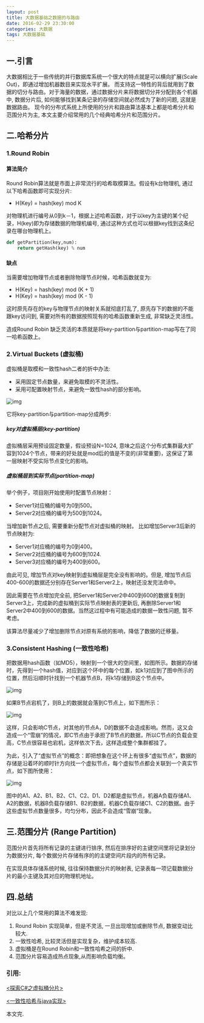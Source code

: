 ```yaml
---
layout: post
title: 大数据基础之数据的与路由
date: 2016-02-29 23:30:00
categories: 大数据
tags: 大数据基础
---
```


## 一.引言

大数据相比于一些传统的并行数据库系统一个很大的特点就是可以横向扩展(Scale Out)，即通过增加机器数目来实现水平扩展。 而支持这一特性的背后就用到了数据的切分与路由。对于海量的数据，通过数据分片来将数据切分并分配到各个机器中, 数据分片后, 如何能够找到某条记录的存储空间就必然成为了新的问题, 这就是数据路由。
现今的分布式系统上所使用的分片和路由算法基本上都是哈希分片和范围分片为主, 本文主要介绍常用的几个经典哈希分片和范围分片。

## 二.哈希分片

### 1.Round Robin

#### 算法简介

Round Robin算法就是市面上非常流行的哈希取模算法。假设有k台物理机, 通过以下哈希函数即可实现分片:

* H(Key) = hash(key) mod K

对物理机进行编号从0到k－1，根据上述哈希函数，对于以key为主键的某个纪录，H(key)即为存储数据的物理机编号, 通过这种方式也可以根据key找到这条纪录在哪台物理机上。

```python
def getPartition(key,num):
    return getHash(key) % num
```

#### 缺点
当需要增加物理节点或者删除物理节点时候，哈希函数就变为:

* H(Key) = hash(key) mod (K + 1)
* H(Key) = hash(key) mod (K - 1)

这时原先存在的key与物理节点的映射关系就彻底打乱了, 原先存下的数据的不能跟key访问到, 需要对所有的数据按照现有的哈希函数重新生成, 非常缺乏灵活性。

造成Round Robin 缺乏灵活的本质就是将key-partition与partition-map写在了同一哈希函数上。

### 2.Virtual Buckets (虚拟桶)

虚拟桶是取模和一致性hash二者的折中办法:
* 采用固定节点数量，来避免取模的不灵活性。
* 采用可配置映射节点，来避免一致性hash的部分影响。

![img](../image/virtual_buckets.gif)

它将key-partition与partition-map分成两步:

##### key对虚拟桶层(key-partition)

虚拟桶层采用预设固定数量，假设预设N=1024, 意味之后这个分布式集群最大扩容到1024个节点，带来的好处就是mod后的值是不变的(非常重要)，这保证了第一层映射不受实际节点变化的影响。

##### 虚拟桶层到实际节点(partition-map)

举个例子，项目刚开始使用时配置节点映射：

* Server1对应桶的编号为0到500。
* Server2对应桶的编号为500到1024。

当增加新节点之后, 需要重新分配节点对虚拟桶的映射。
比如增加Server3后新的节点映射为:

* Server1对应桶的编号为0到400。
* Server2对应桶的编号为600到1024.
* Server3对应桶的编号为400到600。

由此可见, 增加节点对key映射到虚拟桶层是完全没有影响的。但是, 增加节点后400-600的数据还分别存在Server1和Server2上，映射还没发完法命中。

因此需要在节点增加完全前, 把Server1和Server2中400到600的数据复制到Server3上，完成新的虚拟桶到实际节点映射表的更新后, 再删除Server1和Server2中400到600的数据。当然这过程中有可能造成的数据一致性问题, 暂不考虑。

该算法尽量减少了增加删除节点对原有系统的影响，降低了数据的迁移量。

### 3.Consistent Hashing (一致性哈希)

把数据用hash函数（如MD5），映射到一个很大的空间里，如图所示。数据的存储时，先得到一个hash值，对应到这个环中的每个位置，如k1对应到了图中所示的位置，然后沿顺时针找到一个机器节点B，将k1存储到B这个节点中。

![img](../image/consistency_hash_01.png)

如果B节点宕机了，则B上的数据就会落到C节点上，如下图所示：

![img](../image/consistency_hash_02.png)

这样，只会影响C节点，对其他的节点A，D的数据不会造成影响。然而，这又会造成一个“雪崩”的情况，即C节点由于承担了B节点的数据，所以C节点的负载会变高，C节点很容易也宕机，这样依次下去，这样造成整个集群都挂了。

为此，引入了“虚拟节点”的概念：即把想象在这个环上有很多“虚拟节点”，数据的存储是沿着环的顺时针方向找一个虚拟节点，每个虚拟节点都会关联到一个真实节点，如下图所使用：

![img](../image/consistency_hash_03.png)

图中的A1、A2、B1、B2、C1、C2、D1、D2都是虚拟节点，机器A负载存储A1、A2的数据，机器B负载存储B1、B2的数据，机器C负载存储C1、C2的数据。由于这些虚拟节点数量很多，均匀分布，因此不会造成“雪崩”现象。

## 三.范围分片 (Range Partition)

范围分片首先将所有记录的主键进行排序, 然后在排序好的主键空间里将记录划分为数据分片, 每个数据分片存储有序的的主键空间片段内的所有记录。

在实现具体存储系统时候, 往往保持数据分片的映射表, 记录表每一项记载数据分片的最小主键及其对应的物理机地址。

## 四.总结

对比以上几个常用的算法不难发现:

1. Round Robin 实现简单，但是不灵活, 一旦出现增加或删除节点, 数据变动比较大.
2. 一致性哈希, 比较灵活但是实现复杂，维护成本较高.
3. 虚拟桶是在Round Robin和一致性哈希之间的折中.
4. 范围分片容易造成热点现象,从而影响负载均衡。

### 引用:

[\<探索C#之虚拟桶分片\>](http://www.cnblogs.com/mushroom/archive/2015/05/31/4542772.html)

[\<一致性哈希与java实现\>](http://www.blogjava.net/hello-yun/archive/2012/10/10/389289.html)

本文完.
